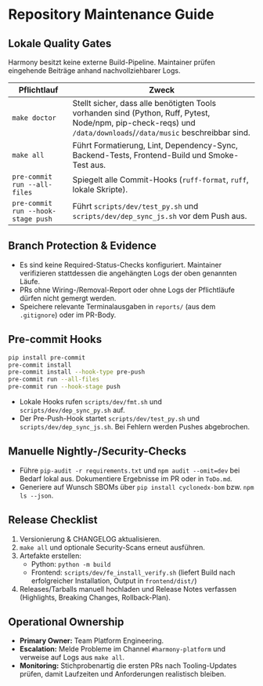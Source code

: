 # Repository Maintenance Guide

## Lokale Quality Gates

Harmony besitzt keine externe Build-Pipeline. Maintainer prüfen eingehende Beiträge anhand nachvollziehbarer Logs.

| Pflichtlauf | Zweck |
| ------------ | ----- |
| `make doctor` | Stellt sicher, dass alle benötigten Tools vorhanden sind (Python, Ruff, Pytest, Node/npm, pip-check-reqs) und `/data/downloads`/`/data/music` beschreibbar sind. |
| `make all` | Führt Formatierung, Lint, Dependency-Sync, Backend-Tests, Frontend-Build und Smoke-Test aus. |
| `pre-commit run --all-files` | Spiegelt alle Commit-Hooks (`ruff-format`, `ruff`, lokale Skripte). |
| `pre-commit run --hook-stage push` | Führt `scripts/dev/test_py.sh` und `scripts/dev/dep_sync_js.sh` vor dem Push aus. |

## Branch Protection & Evidence

- Es sind keine Required-Status-Checks konfiguriert. Maintainer verifizieren stattdessen die angehängten Logs der oben genannten Läufe.
- PRs ohne Wiring-/Removal-Report oder ohne Logs der Pflichtläufe dürfen nicht gemergt werden.
- Speichere relevante Terminalausgaben in `reports/` (aus dem `.gitignore`) oder im PR-Body.

## Pre-commit Hooks

```bash
pip install pre-commit
pre-commit install
pre-commit install --hook-type pre-push
pre-commit run --all-files
pre-commit run --hook-stage push
```

- Lokale Hooks rufen `scripts/dev/fmt.sh` und `scripts/dev/dep_sync_py.sh` auf.
- Der Pre-Push-Hook startet `scripts/dev/test_py.sh` und `scripts/dev/dep_sync_js.sh`. Bei Fehlern werden Pushes abgebrochen.

## Manuelle Nightly-/Security-Checks

- Führe `pip-audit -r requirements.txt` und `npm audit --omit=dev` bei Bedarf lokal aus. Dokumentiere Ergebnisse im PR oder in `ToDo.md`.
- Generiere auf Wunsch SBOMs über `pip install cyclonedx-bom` bzw. `npm ls --json`.

## Release Checklist

1. Versionierung & CHANGELOG aktualisieren.
2. `make all` und optionale Security-Scans erneut ausführen.
3. Artefakte erstellen:
   - Python: `python -m build`
   - Frontend: `scripts/dev/fe_install_verify.sh` (liefert Build nach erfolgreicher Installation, Output in `frontend/dist/`)
4. Releases/Tarballs manuell hochladen und Release Notes verfassen (Highlights, Breaking Changes, Rollback-Plan).

## Operational Ownership

- **Primary Owner:** Team Platform Engineering.
- **Escalation:** Melde Probleme im Channel `#harmony-platform` und verweise auf Logs aus `make all`.
- **Monitoring:** Stichprobenartig die ersten PRs nach Tooling-Updates prüfen, damit Laufzeiten und Anforderungen realistisch bleiben.
